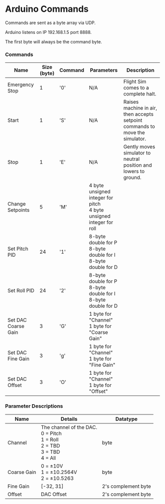 # Arduino Commands
Commands are sent as a byte array via UDP.

Arduino listens on IP 192.168.1.5 port 8888.

The first byte will always be the command byte.

### Commands

| Name             | Size (byte) | Command | Parameters                                   | Description |
| --------------   | ----------- | ------- | ----------------                                   | ----------- |
| Emergency Stop   | 1           | '0'     | N/A                                          | Flight Sim comes to a complete halt. |
| Start            | 1           | 'S'     | N/A                                          | Raises machine in air, then accepts setpoint commands to move the simulator. |
| Stop             | 1           | 'E'     | N/A                                          | Gently moves simulator to neutral position and lowers to ground. |
| Change Setpoints | 5           | 'M'     | 4 byte unsigned integer for pitch</br>4 byte unsigned integer for roll | |
| Set Pitch PID    | 24          | '1'     | 8-byte double for P</br> 8-byte double for I</br> 8-byte double for D | |
| Set Roll PID     | 24          | '2'     | 8-byte double for P</br> 8-byte double for I</br> 8-byte double for D  | |
| Set DAC Coarse Gain  | 3 | 'G' | 1 byte for "Channel"</br>1 byte for "Coarse Gain" | |
| Set DAC Fine Gain    | 3 | 'g' | 1 byte for "Channel"</br>1 byte for "Fine Gain" | |
| Set DAC Offset       | 3 | 'O' | 1 byte for "Channel"</br>1 byte for "Offset" | |

### Parameter Descriptions
| Name | Details         | Datatype |
|------|-----------------| -------- |
| Channel | The channel of the DAC. </br>0 = Pitch</br>1 = Roll</br>2 = TBD</br>3 = TBD</br>4 = All | byte |
| Coarse Gain | 0 = ±10V</br>1 = ±10.2564V</br>2 = ±10.5263 | byte |
| Fine Gain | [-32, 31] | 2's complement byte |
| Offset | DAC Offset | 2's complement byte |
